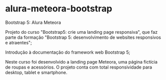 # alura-meteora-bootstrap
Bootstrap 5: Alura Meteora

Projeto do curso "Bootstrap5: crie uma landing page responsiva", que faz parte da formação "Bootstrap 5: desenvolvimento de websites responsivos e atraentes";

Introdução à documentação do framework web Bootstrap 5;

Neste curso foi desenvolvido a landing page Meteora, uma página fictícia de roupas e acessórios. O projeto conta com total responsividade para desktop, tablet e smartphone.



